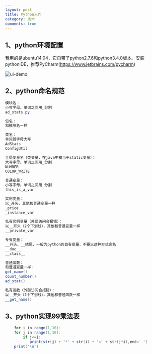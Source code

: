 ```yaml
---
layout: post
title: Python入门
category: 技术
comments: true
---
```


## 1、python环境配置

 我用的是ubuntu14.04，它自带了python2.7.6和python3.4.0版本。安装pythonIDE，推荐PyCharm(https://www.jetbrains.com/pycharm)
 
 ![ui-demo](https://github.com/1011641270/blog/blob/gh-pages/images/076.png?raw=true)
 
## 2、python命名规范

```java
模块名： 
小写字母，单词之间用_分割 
ad_stats.py 

包名： 
和模块名一样 

类名： 
单词首字母大写 
AdStats 
ConfigUtil 

全局变量名（类变量，在java中相当于static变量）： 
大写字母，单词之间用_分割 
NUMBER 
COLOR_WRITE 

普通变量： 
小写字母，单词之间用_分割 
this_is_a_var 

实例变量： 
以_开头，其他和普通变量一样 
_price     
_instance_var 

私有实例变量（外部访问会报错）： 
以__开头（2个下划线），其他和普通变量一样 
__private_var 

专有变量： 
__开头，__结尾，一般为python的自有变量，不要以这种方式命名 
__doc__ 
__class__ 

普通函数： 
和普通变量一样： 
get_name() 
count_number() 
ad_stat() 

私有函数（外部访问会报错）： 
以__开头（2个下划线），其他和普通函数一样 
__get_name()
```

## 3、python实现99乘法表

```java
	for i in range(1,10):
    for j in range(1,10):
        if j<=i:
           print(str(j) + '*' + str(i) + '=' + str(j*i),end=' ')
    print('\n')
```
